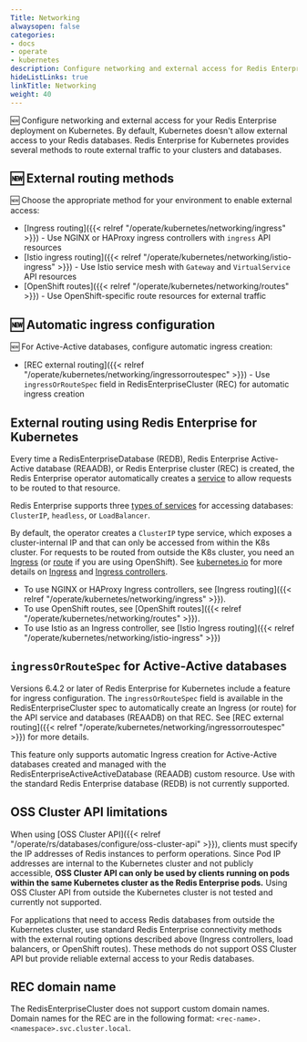 ```yaml
---
Title: Networking
alwaysopen: false
categories:
- docs
- operate
- kubernetes
description: Configure networking and external access for Redis Enterprise clusters and databases on Kubernetes.
hideListLinks: true
linkTitle: Networking
weight: 40
---
```


🆕 Configure networking and external access for your Redis Enterprise deployment on Kubernetes. By default, Kubernetes doesn't allow external access to your Redis databases. Redis Enterprise for Kubernetes provides several methods to route external traffic to your clusters and databases.

## 🆕 External routing methods

🆕 Choose the appropriate method for your environment to enable external access:

- [Ingress routing]({{< relref "/operate/kubernetes/networking/ingress" >}}) - Use NGINX or HAProxy ingress controllers with `ingress` API resources
- [Istio ingress routing]({{< relref "/operate/kubernetes/networking/istio-ingress" >}}) - Use Istio service mesh with `Gateway` and `VirtualService` API resources
- [OpenShift routes]({{< relref "/operate/kubernetes/networking/routes" >}}) - Use OpenShift-specific route resources for external traffic

## 🆕 Automatic ingress configuration

🆕 For Active-Active databases, configure automatic ingress creation:

- [REC external routing]({{< relref "/operate/kubernetes/networking/ingressorroutespec" >}}) - Use `ingressOrRouteSpec` field in RedisEnterpriseCluster (REC) for automatic ingress creation

## External routing using Redis Enterprise for Kubernetes

Every time a RedisEnterpriseDatabase (REDB), Redis Enterprise Active-Active database (REAADB), or Redis Enterprise cluster (REC) is created, the Redis Enterprise operator automatically creates a [service](https://kubernetes.io/docs/concepts/services-networking/service/) to allow requests to be routed to that resource.

Redis Enterprise supports three [types of services](https://kubernetes.io/docs/concepts/services-networking/service/#publishing-services-service-types) for accessing databases: `ClusterIP`, `headless`, or `LoadBalancer`.

By default, the operator creates a `ClusterIP` type service, which exposes a cluster-internal IP and that can only be accessed from within the K8s cluster. For requests to be routed from outside the K8s cluster, you need an [Ingress](https://kubernetes.io/docs/concepts/services-networking/ingress/) (or [route](https://docs.openshift.com/container-platform/4.12/networking/routes/route-configuration.html) if you are using OpenShift). See [kubernetes.io](https://kubernetes.io/docs/) for more details on [Ingress](https://kubernetes.io/docs/concepts/services-networking/ingress/) and [Ingress controllers](https://kubernetes.io/docs/concepts/services-networking/ingress-controllers/).

- To use NGINX or HAProxy Ingress controllers, see [Ingress routing]({{< relref "/operate/kubernetes/networking/ingress" >}}).
- To use OpenShift routes, see [OpenShift routes]({{< relref "/operate/kubernetes/networking/routes" >}}).
- To use Istio as an Ingress controller, see [Istio Ingress routing]({{< relref "/operate/kubernetes/networking/istio-ingress" >}})

## `ingressOrRouteSpec` for Active-Active databases

Versions 6.4.2 or later of Redis Enterprise for Kubernetes include a feature for ingress configuration. The `ingressOrRouteSpec` field is available in the RedisEnterpriseCluster spec to automatically create an Ingress (or route) for the API service and databases (REAADB) on that REC. See [REC external routing]({{< relref "/operate/kubernetes/networking/ingressorroutespec" >}}) for more details.

This feature only supports automatic Ingress creation for Active-Active databases created and managed with the RedisEnterpriseActiveActiveDatabase (REAADB) custom resource. Use with the standard Redis Enterprise database (REDB) is not currently supported.

## OSS Cluster API limitations

When using [OSS Cluster API]({{< relref "/operate/rs/databases/configure/oss-cluster-api" >}}), clients must specify the IP addresses of Redis instances to perform operations. Since Pod IP addresses are internal to the Kubernetes cluster and not publicly accessible, **OSS Cluster API can only be used by clients running on pods within the same Kubernetes cluster as the Redis Enterprise pods.** Using OSS Cluster API from outside the Kubernetes cluster is not tested and currently not supported.

For applications that need to access Redis databases from outside the Kubernetes cluster, use standard Redis Enterprise connectivity methods with the external routing options described above (Ingress controllers, load balancers, or OpenShift routes). These methods do not support OSS Cluster API but provide reliable external access to your Redis databases.

## REC domain name

The RedisEnterpriseCluster does not support custom domain names. Domain names for the REC are in the following format: `<rec-name>.<namespace>.svc.cluster.local`.
